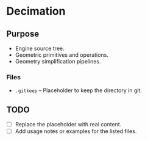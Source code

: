 # Decimation

## Purpose
- Engine source tree.
- Geometric primitives and operations.
- Geometry simplification pipelines.

### Files
- `.gitkeep` – Placeholder to keep the directory in git.

## TODO
- [ ] Replace the placeholder with real content.
- [ ] Add usage notes or examples for the listed files.
